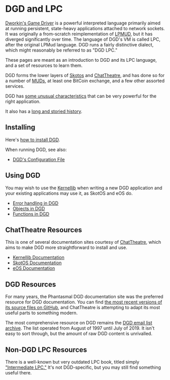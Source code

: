 # DGD and LPC

[Dworkin's Game Driver](https://dworkin.nl/dgd) is a powerful interpreted language primarily aimed at running persistent, state-heavy applications attached to network sockets. It was originally a from-scratch reimplementation of [LPMUD](https://en.wikipedia.org/wiki/LPMud), but it has diverged significantly over time. The language of DGD's VM is called LPC, after the original LPMud language. DGD runs a fairly distinctive dialect, which might reasonably be referred to as "DGD LPC."

These pages are meant as an introduction to DGD and its LPC language, and a set of resources to learn them.

DGD forms the lower layers of [Skotos](https://skotos.net) and [ChatTheatre](https://chattheatre.com), and has done so for a number of [MUDs](https://en.wikipedia.org/wiki/MUD), at least one BitCoin exchange, and a few other assorted services.

DGD has [some unusual characteristics](dgd/unusual.md) that can be very powerful for the right application.

It also has a [long and storied history](dgd/history.md).

## Installing

Here's [how to install DGD](dgd/installing.md).

When running DGD, see also:

* [DGD's Configuration File](dgd/config_file.md)

## Using DGD

You may wish to use the [Kernellib](https://ChatTheatre.github.io/kernellib-doc) when writing a new DGD application and your existing applications may use it, as SkotOS and eOS do.

* [Error handling in DGD](dgd/errors.md)
* [Objects in DGD](dgd/objects.md)
* [Functions in DGD](dgd/functions.md)

## ChatTheatre Resources

This is one of several documentation sites courtesy of [ChatTheatre](https://chattheatre.com), which aims to make DGD more straightforward to install and use.

* [Kernellib Documentation](https://ChatTheatre.github.io/kernellib-doc)
* [SkotOS Documentation](https://ChatTheatre.github.io/SkotOS-Doc)
* [eOS Documentation](https://ChatTheatre.github.io/eOS-Doc)

## DGD Resources

For many years, the Phantasmal DGD documentation site was the preferred resource for DGD documentation. You can find [the most recent versions of its source files on GitHub](https://github.com/shentino/phantasmal/tree/master/website/DGD), and ChatTheatre is attempting to adapt its most useful parts to something modern.

The most comprehensive resource on DGD remains the [DGD email list archive](https://mail.dworkin.nl/pipermail/dgd/). The list operated from August of 1997 until July of 2019. It isn't easy to sort through, but the amount of raw DGD content is unrivalled.

## Non-DGD LPC Resources

There is a well-known but very outdated LPC book, titled simply ["Intermediate LPC."](https://www.mars.org/home/rob/docs/IntermediateLPC/chapter1.html) It's not DGD-specific, but you may still find something useful there.
